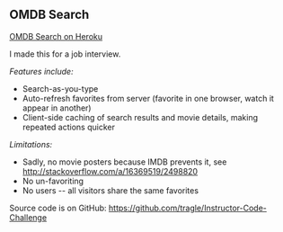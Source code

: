 ## OMDB Search

[OMDB Search on Heroku](http://guarded-hollows-9976.herokuapp.com/)

I made this for a job interview.

*Features include:*
* Search-as-you-type
* Auto-refresh favorites from server (favorite in one browser, watch it appear in another)
* Client-side caching of search results and movie details, making repeated actions quicker

*Limitations:*
* Sadly, no movie posters because IMDB prevents it, see <http://stackoverflow.com/a/16369519/2498820>
* No un-favoriting
* No users -- all visitors share the same favorites

Source code is on GitHub: <https://github.com/tragle/Instructor-Code-Challenge>
